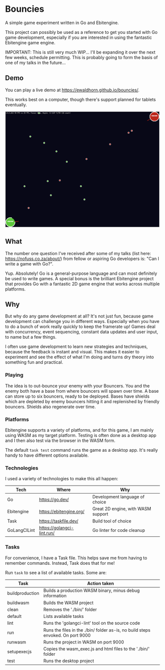 # Bouncies

A simple game experiment written in Go and Ebitengine.

This project can possibly be used as a reference to get you started with Go game development,
especially if you are interested in using the fantastic Ebitengine game engine.

IMPORTANT:  This is still very much WIP...  I'll be expanding it over the next
few weeks, schedule permitting. This is probably going to form the basis of one of my talks
in the future...

## Demo

You can play a live demo at <https://ewaldhorn.github.io/bouncies/>.

This works best on a computer, though there's support planned for tablets eventually.

![Screen Shot](./screenshot.png "Screenshot")

## What

The number one question I've received after some of my talks (list here: <https://nofuss.co.za/about/>)
from fellow or aspiring Go developers is:  "Can I write a game with Go?".

Yup. Absolutely! Go is a general-purpose language and can most definitely be used
to write games.  A special bonus is the brilliant Ebitengine project that provides
Go with a fantastic 2D game engine that works across multiple platforms.

## Why

But why do any game development at all? It's not just fun, because game development
can challenge you in different ways. Especially when you have to do a bunch of work
really quickly to keep the framerate up! Games deal with concurrency, event sequencing,
constant data updates and user input, to name but a few things.

I often use game development to learn new strategies and techniques, because the
feedback is instant and visual.  This makes it easier to experiment and see the
effect of what I'm doing and turns dry theory into something fun and practical.

### Playing

The idea is to out-bounce your enemy with your Bouncers. You and the enemy both
have a base from where bouncers will spawn over time. A base can store up to six
bouncers, ready to be deployed.  Bases have shields which are depleted by enemy
bouncers hitting it and replenished by friendly bouncers. Shields also regenerate
over time.

### Platforms

Ebitengine supports a variety of platforms, and for this game, I am mainly using
WASM as my target platform.  Testing is often done as a desktop app and I then
also test via the browser in the WASM form.

The default `task test` command runs the game as a desktop app. It's really handy
to have different options available.

### Technologies

I used a variety of technologies to make this all happen:

| Tech         | Where                        | Why                                |
| ------------ | ---------------------------- | ---------------------------------- |
| Go           | <https://go.dev/>            | Development language of choice     |
| Ebitengine   | <https://ebitengine.org/>    | Great 2D engine, with WASM support |
| Task         | <https://taskfile.dev/>      | Build tool of choice               |
| GoLangCILint | <https://golangci-lint.run/> | Go linter for code cleanup         |

### Tasks

For convenience, I have a Task file. This helps save me from having to remember commands. Instead, Task does that for me!

Run `task` to see a list of available tasks. Some are:

| Task            | Action taken                                                                    |
| --------------- | ------------------------------------------------------------------------------- |
| buildproduction | Builds a production WASM binary, minus debug information                        |
| buildwasm       | Builds the WASM project                                                         |
| clean           | Removes the './bin/' folder                                                     |
| default         | Lists available tasks                                                           |
| lint            | Runs the 'golangci-lint' tool on the source code                                |
| run             | Runs the files in the ./bin/ folder as-is, no build steps envoked. On port 9000 |
| runwasm         | Runs the project in WASM on port 9000                                           |
| setupexecjs     | Copies the wasm_exec.js and html files to the './bin/' folder                   |
| test            | Runs the desktop project                                                        |
